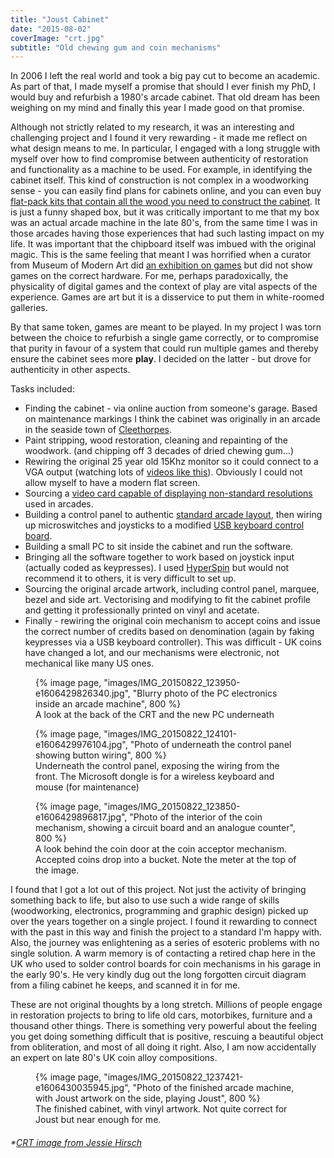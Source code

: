 ```yaml
---
title: "Joust Cabinet"
date: "2015-08-02"
coverImage: "crt.jpg"
subtitle: "Old chewing gum and coin mechanisms"
---
```


In 2006 I left the real world and took a big pay cut to become an academic. As part of that, I made myself a promise that should I ever finish my PhD, I would buy and refurbish a 1980's arcade cabinet. That old dream has been weighing on my mind and finally this year I made good on that promise.

Although not strictly related to my research, it was an interesting and challenging project and I found it very rewarding - it made me reflect on what design means to me. In particular, I engaged with a long struggle with myself over how to find compromise between authenticity of restoration and functionality as a machine to be used. For example, in identifying the cabinet itself. This kind of construction is not complex in a woodworking sense - you can easily find plans for cabinets online, and you can even buy [flat-pack kits that contain all the wood you need to construct the cabinet](http://www.arcadeworlduk.com/products/Flat-Pack-Upright-Arcade-Cabinet-Kit.html). It is just a funny shaped box, but it was critically important to me that my box was an actual arcade machine in the late 80's, from the same time I was in those arcades having those experiences that had such lasting impact on my life. It was important that the chipboard itself was imbued with the original magic. This is the same feeling that meant I was horrified when a curator from Museum of Modern Art did [an exhibition on games](http://www.moma.org/explore/inside_out/2012/11/29/video-games-14-in-the-collection-for-starters/) but did not show games on the correct hardware. For me, perhaps paradoxically, the physicality of digital games and the context of play are vital aspects of the experience. Games are art but it is a disservice to put them in white-roomed galleries.

By that same token, games are meant to be played. In my project I was torn between the choice to refurbish a single game correctly, or to compromise that purity in favour of a system that could run multiple games and thereby ensure the cabinet sees more **play**. I decided on the latter - but drove for authenticity in other aspects.

Tasks included:

- Finding the cabinet - via online auction from someone's garage. Based on maintenance markings I think the cabinet was originally in an arcade in the seaside town of [Cleethorpes](http://wikitravel.org/en/Cleethorpes).
- Paint stripping, wood restoration, cleaning and repainting of the woodwork. (and chipping off 3 decades of dried chewing gum...)
- Rewiring the original 25 year old 15Khz monitor so it could connect to a VGA output (watching lots of [videos like this](https://www.youtube.com/watch?v=K4Nhujs5Wg4)). Obviously I could not allow myself to have a modern flat screen.
- Sourcing a [video card capable of displaying non-standard resolutions](http://www.ultimarc.com/avgafaq.html) used in arcades.
- Building a control panel to authentic [standard arcade layout](http://slagcoin.com/joystick/layout.html), then wiring up microswitches and joysticks to a modified [USB keyboard control board](http://i380.photobucket.com/albums/oo244/mlwood2008/ipac2_top1.jpg).
- Building a small PC to sit inside the cabinet and run the software.
- Bringing all the software together to work based on joystick input (actually coded as keypresses). I used [HyperSpin](http://www.hyperspin-fe.com/) but would not recommend it to others, it is very difficult to set up.
- Sourcing the original arcade artwork, including control panel, marquee, bezel and side art. Vectorising and modifying to fit the cabinet profile and getting it professionally printed on vinyl and acetate.
- Finally - rewiring the original coin mechanism to accept coins and issue the correct number of credits based on denomination (again by faking keypresses via a USB keyboard controller). This was difficult - UK coins have changed a lot, and our mechanisms were electronic, not mechanical like many US ones.

<figure>
{% image page, "images/IMG_20150822_123950-e1606429826340.jpg", "Blurry photo of the PC electronics inside an arcade machine", 800 %}
<figcaption>A look at the back of the CRT and the new PC underneath</figcaption>
</figure>

<figure>
{% image page, "images/IMG_20150822_124101-e1606429976104.jpg", "Photo of underneath the control panel showing button wiring", 800 %}
<figcaption>Underneath the control panel, exposing the wiring from the front. The Microsoft dongle is for a wireless keyboard and mouse (for maintenance)</figcaption>
</figure>

<figure>
{% image page, "images/IMG_20150822_123850-e1606429896817.jpg", "Photo of the interior of the coin mechanism, showing a circuit board and an analogue counter", 800 %}
<figcaption>A look behind the coin door at the coin acceptor mechanism. Accepted coins drop into a bucket. Note the meter at the top of the image.</figcaption>
</figure>

I found that I got a lot out of this project. Not just the activity of bringing something back to life, but also to use such a wide range of skills (woodworking, electronics, programming and graphic design) picked up over the years together on a single project. I found it rewarding to connect with the past in this way and finish the project to a standard I'm happy with. Also, the journey was enlightening as a series of esoteric problems with no single solution. A warm memory is of contacting a retired chap here in the UK who used to solder control boards for coin mechanisms in his garage in the early 90's. He very kindly dug out the long forgotten circuit diagram from a filing cabinet he keeps, and scanned it in for me.

These are not original thoughts by a long stretch. Millions of people engage in restoration projects to bring to life old cars, motorbikes, furniture and a thousand other things. There is something very powerful about the feeling you get doing something difficult that is positive, rescuing a beautiful object from obliteration, and most of all doing it right. Also, I am now accidentally an expert on late 80's UK coin alloy compositions.

<figure>
{% image page, "images/IMG_20150822_1237421-e1606430035945.jpg", "Photo of the finished arcade machine, with Joust artwork on the side, playing Joust", 800 %}
<figcaption>The finished cabinet, with vinyl artwork. Not quite correct for Joust but near enough for me.</figcaption>
</figure>

###### \*[CRT image from Jessie Hirsch](https://www.flickr.com/photos/jhirsch/2162615145/)
